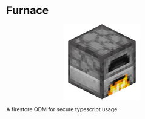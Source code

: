 # Furnace

<p align="center">
    <img src="./logo.webp" width="200" alt="Furnace logo" />
</p>

A firestore ODM for secure typescript usage
